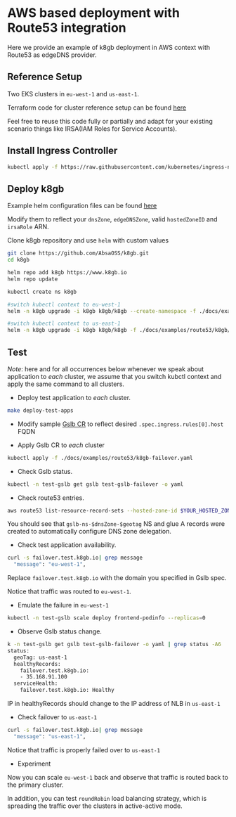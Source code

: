 # AWS based deployment with Route53 integration

Here we provide an example of k8gb deployment in AWS context with Route53 as edgeDNS provider.

## Reference Setup

Two EKS clusters in `eu-west-1` and `us-east-1`.

Terraform code for cluster reference setup can be found [here](https://github.com/AbsaOSS/k8gb/tree/master/docs/examples/route53)

Feel free to reuse this code fully or partially and adapt for your existing scenario
things like IRSA(IAM Roles for Service Accounts).

## Install Ingress Controller

```sh
kubectl apply -f https://raw.githubusercontent.com/kubernetes/ingress-nginx/controller-v0.40.2/deploy/static/provider/aws/deploy.yaml
```

## Deploy k8gb

Example helm configuration files can be found [here](https://github.com/AbsaOSS/k8gb/tree/master/docs/examples/route53/k8gb)

Modify them to reflect your `dnsZone`, `edgeDNSZone`, valid `hostedZoneID` and `irsaRole` ARN.

Clone k8gb repository and use `helm` with custom values

```sh
git clone https://github.com/AbsaOSS/k8gb.git
cd k8gb

helm repo add k8gb https://www.k8gb.io
helm repo update

kubectl create ns k8gb

#switch kubectl context to eu-west-1
helm -n k8gb upgrade -i k8gb k8gb/k8gb --create-namespace -f ./docs/examples/route53/k8gb/k8gb-cluster-eu-west-1.yaml

#switch kubectl context to us-east-1
helm -n k8gb upgrade -i k8gb k8gb/k8gb -f ./docs/examples/route53/k8gb/k8gb-cluster-us-east-1.yaml
```

## Test

*Note*: here and for all occurrences below whenever we speak about application to *each*
cluster, we assume that you switch kubctl context and apply the same command to all clusters.

* Deploy test application to *each* cluster.

```sh
make deploy-test-apps
```

* Modify sample [Gslb CR](https://github.com/AbsaOSS/k8gb/tree/master/docs/examples/route53/k8gb/gslb-failover.yaml) to reflect desired `.spec.ingress.rules[0].host` FQDN

* Apply Gslb CR to *each* cluster

```sh
kubectl apply -f ./docs/examples/route53/k8gb-failover.yaml
```

* Check Gslb status.

```sh
kubectl -n test-gslb get gslb test-gslb-failover -o yaml
```

* Check route53 entries.

```sh
aws route53 list-resource-record-sets --hosted-zone-id $YOUR_HOSTED_ZONE_ID
```

You should see that `gslb-ns-$dnsZone-$geotag` NS and glue A records were created to
automatically configure DNS zone delegation.

* Check test application availability.

```sh
curl -s failover.test.k8gb.io| grep message
  "message": "eu-west-1",
```

 Replace `failover.test.k8gb.io` with the domain you specified in Gslb spec.

Notice that traffic was routed to `eu-west-1`.

* Emulate the failure in `eu-west-1`

```sh
kubectl -n test-gslb scale deploy frontend-podinfo --replicas=0
```

* Observe Gslb status change.

```sh
k -n test-gslb get gslb test-gslb-failover -o yaml | grep status -A6
status:
  geoTag: us-east-1
  healthyRecords:
    failover.test.k8gb.io:
    - 35.168.91.100
  serviceHealth:
    failover.test.k8gb.io: Healthy
```

IP in healthyRecords should change to the IP address of NLB in `us-east-1`

* Check failover to `us-east-1`

```sh
curl -s failover.test.k8gb.io| grep message
  "message": "us-east-1",
```

Notice that traffic is properly failed over to `us-east-1`

* Experiment

Now you can scale `eu-west-1` back and observe that traffic is routed back to the primary cluster.

In addition, you can test `roundRobin` load balancing strategy, which is spreading the traffic
over the clusters in active-active mode.
